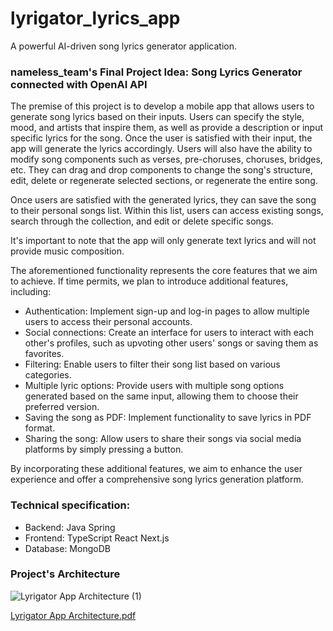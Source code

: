 # lyrigator_lyrics_app
A powerful AI-driven song lyrics generator application.

### nameless_team's Final Project Idea: Song Lyrics Generator connected with OpenAI API
The premise of this project is to develop a mobile app that allows users to generate song lyrics based on their inputs. Users can specify the style, mood, and artists that inspire them, as well as provide a description or input specific lyrics for the song. Once the user is satisfied with their input, the app will generate the lyrics accordingly. Users will also have the ability to modify song components such as verses, pre-choruses, choruses, bridges, etc. They can drag and drop components to change the song's structure, edit, delete or regenerate selected sections, or regenerate the entire song.

Once users are satisfied with the generated lyrics, they can save the song to their personal songs list. Within this list, users can access existing songs, search through the collection, and edit or delete specific songs.

It's important to note that the app will only generate text lyrics and will not provide music composition.

The aforementioned functionality represents the core features that we aim to achieve. If time permits, we plan to introduce additional features, including:

- Authentication: Implement sign-up and log-in pages to allow multiple users to access their personal accounts.
- Social connections: Create an interface for users to interact with each other's profiles, such as upvoting other users' songs or saving them as favorites.
- Filtering: Enable users to filter their song list based on various categories.
- Multiple lyric options: Provide users with multiple song options generated based on the same input, allowing them to choose their preferred version.
- Saving the song as PDF: Implement functionality to save lyrics in PDF format.
- Sharing the song: Allow users to share their songs via social media platforms by simply pressing a button.

By incorporating these additional features, we aim to enhance the user experience and offer a comprehensive song lyrics generation platform.

### Technical specification: 

- Backend: Java Spring
- Frontend: TypeScript React Next.js
- Database: MongoDB

### Project's Architecture 

![Lyrigator App Architecture (1)](https://github.com/AnastasiaKurayshevich/nameless_lyrics_app/assets/125829513/0449b664-b1f8-43cf-991d-32968090ca81)

[Lyrigator App Architecture.pdf](https://github.com/AnastasiaKurayshevich/nameless_lyrics_app/files/12048292/Lyrigator.App.Architecture.pdf)



